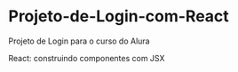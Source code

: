 # Projeto-de-Login-com-React
Projeto de Login para o curso do Alura

React: construindo componentes com JSX
